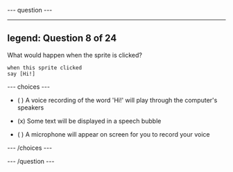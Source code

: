 
--- question ---

---
legend: Question 8 of 24
---

What would happen when the sprite is clicked?

```blocks3
when this sprite clicked
say [Hi!]
```

--- choices ---

- ( ) A voice recording of the word 'Hi!' will play through the computer's speakers

- (x) Some text will be displayed in a speech bubble

- ( ) A microphone will appear on screen for you to record your voice

--- /choices ---

--- /question ---
